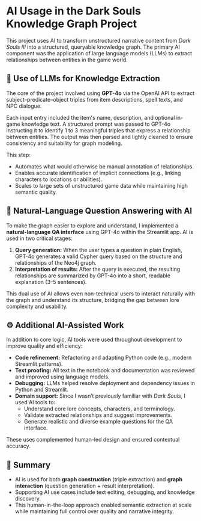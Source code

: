 # AI Usage in the Dark Souls Knowledge Graph Project

This project uses AI to transform unstructured narrative content from *Dark Souls III* into a structured, queryable knowledge graph. The primary AI component was the application of large language models (LLMs) to extract relationships between entities in the game world.

## 🧠 Use of LLMs for Knowledge Extraction

The core of the project involved using **GPT-4o** via the OpenAI API to extract subject–predicate–object triples from item descriptions, spell texts, and NPC dialogue.

Each input entry included the item's name, description, and optional in-game knowledge text. A structured prompt was passed to GPT-4o instructing it to identify 1 to 3 meaningful triples that express a relationship between entities. The output was then parsed and lightly cleaned to ensure consistency and suitability for graph modeling.

This step:

- Automates what would otherwise be manual annotation of relationships.
- Enables accurate identification of implicit connections (e.g., linking characters to locations or abilities).
- Scales to large sets of unstructured game data while maintaining high semantic quality.

## 💬 Natural-Language Question Answering with AI

To make the graph easier to explore and understand, I implemented a **natural-language QA interface** using GPT-4o within the Streamlit app. AI is used in two critical stages:

1. **Query generation:** When the user types a question in plain English, GPT-4o generates a valid Cypher query based on the structure and relationships of the Neo4j graph.
2. **Interpretation of results:** After the query is executed, the resulting relationships are summarized by GPT-4o into a short, readable explanation (3–5 sentences).

This dual use of AI allows even non-technical users to interact naturally with the graph and understand its structure, bridging the gap between lore complexity and usability.

## ⚙️ Additional AI-Assisted Work

In addition to core logic, AI tools were used throughout development to improve quality and efficiency:

- **Code refinement:** Refactoring and adapting Python code (e.g., modern Streamlit patterns).
- **Text proofing:** All text in the notebook and documentation was reviewed and improved using language models.
- **Debugging:** LLMs helped resolve deployment and dependency issues in Python and Streamlit.
- **Domain support:** Since I wasn’t previously familiar with *Dark Souls*, I used AI tools to:
  - Understand core lore concepts, characters, and terminology.
  - Validate extracted relationships and suggest improvements.
  - Generate realistic and diverse example questions for the QA interface.

These uses complemented human-led design and ensured contextual accuracy.

## 🎯 Summary

- AI is used for both **graph construction** (triple extraction) and **graph interaction** (question generation + result interpretation).
- Supporting AI use cases include text editing, debugging, and knowledge discovery.
- This human-in-the-loop approach enabled semantic extraction at scale while maintaining full control over quality and narrative integrity.
